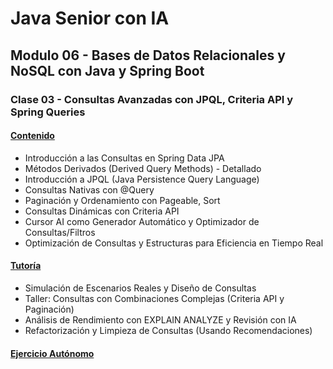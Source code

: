 # Java Senior con IA

## Modulo 06 - Bases de Datos Relacionales y NoSQL con Java y Spring Boot

### Clase 03 - Consultas Avanzadas con JPQL, Criteria API y Spring Queries

#### [Contenido](1-contenido.md)

- Introducción a las Consultas en Spring Data JPA
- Métodos Derivados (Derived Query Methods) - Detallado
- Introducción a JPQL (Java Persistence Query Language)
- Consultas Nativas con @Query
- Paginación y Ordenamiento con Pageable, Sort
- Consultas Dinámicas con Criteria API
- Cursor AI como Generador Automático y Optimizador de Consultas/Filtros
- Optimización de Consultas y Estructuras para Eficiencia en Tiempo Real

#### [Tutoría](2-tutoria.md)

- Simulación de Escenarios Reales y Diseño de Consultas
- Taller: Consultas con Combinaciones Complejas (Criteria API y Paginación)
- Análisis de Rendimiento con EXPLAIN ANALYZE y Revisión con IA
- Refactorización y Limpieza de Consultas (Usando Recomendaciones)

#### [Ejercicio Autónomo](3-ejercicio.md)
